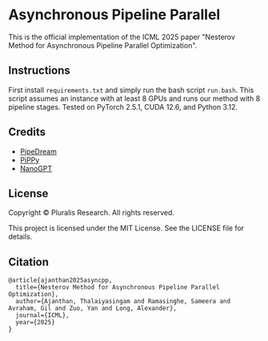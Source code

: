 # Asynchronous Pipeline Parallel

This is the official implementation of the ICML 2025 paper "Nesterov Method for Asynchronous Pipeline Parallel Optimization".

## Instructions
First install `requirements.txt` and simply run the bash script `run.bash`.
This script assumes an instance with at least 8 GPUs and runs our method with 8 pipeline stages.
Tested on PyTorch 2.5.1, CUDA 12.6, and Python 3.12.

## Credits
- [PipeDream](https://github.com/msr-fiddle/pipedream)
- [PiPPy](https://pytorch.org/docs/2.5/distributed.pipelining.html)
- [NanoGPT](https://github.com/karpathy/nanoGPT)

## License
Copyright © Pluralis Research. All rights reserved.

This project is licensed under the MIT License. See the LICENSE file for details.

## Citation
```
@article{ajanthan2025asyncpp,
  title={Nesterov Method for Asynchronous Pipeline Parallel Optimization},
  author={Ajanthan, Thalaiyasingam and Ramasinghe, Sameera and Avraham, Gil and Zuo, Yan and Long, Alexander},
  journal={ICML},
  year={2025}
}
```
